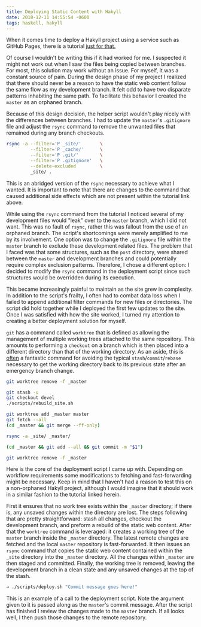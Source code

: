 ```yaml
---
title: Deploying Static Content with Hakyll
date: 2018-12-11 14:55:54 -0600
tags: haskell, hakyll
---
```


When it comes time to deploy a Hakyll project using a service such as GitHub Pages, there is a tutorial [just for that.](https://jaspervdj.be/hakyll/tutorials/github-pages-tutorial.html)

Of course I wouldn't be writing this if it had worked for me. I suspected it might not work out when I saw the files being copied between branches. For most, this solution may work without an issue. For myself, it was a constant source of pain. During the design phase of my project I realized that there should never be a reason to have the static web content follow the same flow as my development branch. It felt odd to have two disparate patterns inhabiting the same path. To facilitate this behavior I created the `master` as an orphaned branch.

Because of this design decision, the helper script wouldn't play nicely with the differences between branches. I had to update the `master`'s `.gitignore` file and adjust the `rsync` command to remove the unwanted files that remained during any branch checkouts.

``` zsh
rsync -a --filter='P _site/'       \
         --filter='P _cache/'      \
         --filter='P .git/'        \
         --filter='P .gitignore'   \
         --delete-excluded         \
         _site/ .
```

This is an abridged version of the `rsync` necessary to achieve what I wanted. It is important to note that there are changes to the command that caused additional side effects which are not present within the tutorial link above.

While using the `rsync` command from the tutorial I noticed several of my development files would "leak" over to the `master` branch, which I did not want. This was no fault of `rsync`, rather this was fallout from the use of an orphaned branch. The script's shortcomings were merely amplified to me by its involvement. One option was to change the `.gitignore` file within the `master` branch to exclude these development related files. The problem that I faced was that some structures, such as the `post` directory, were shared between the `master` and development branches and could potentially require complex exclusion patterns. Therefore, I chose a different option: I decided to modify the `rsync` command in the deployment script since such structures would be overridden during its execution.

This became increasingly painful to maintain as the site grew in complexity. In addition to the script's frailty, I often had to combat data loss when I failed to append additional filter commands for new files or directories. The script did hold together while I deployed the first few updates to the site. Once I was satisfied with how the site worked, I turned my attention to creating a better deployment solution for myself.

`git` has a command called `worktree` that is defined as allowing the management of multiple working trees attached to the same repository. This amounts to performing a `checkout` on a branch which is then placed into a different directory than that of the working directory. As an aside, this is [often](https://git-scm.com/docs/git-worktree/2.20.0#_bugs) a fantastic command for avoiding the typical `stash`/`commit`/`rebase` necessary to get the working directory back to its previous state after an emergency branch change.

``` zsh
git worktree remove -f _master

git stash -u
git checkout devel
./scripts/rebuild_site.sh

git worktree add _master master
git fetch --all
(cd _master && git merge --ff-only)

rsync -a _site/ _master/

(cd _master && git add --all && git commit -m "$1")

git worktree remove -f _master
```

Here is the core of the deployment script I came up with. Depending on workflow requirements some modifications to fetching and fast-forwarding might be necessary. Keep in mind that I haven't had a reason to test this on a non-orphaned Hakyll project, although I would imagine that it should work in a similar fashion to the tutorial linked herein.

First it ensures that no work tree exists within the `_master` directory; if there is, any unsaved changes within the directory are lost. The steps following that are pretty straightforward: stash all changes, checkout the development branch, and preform a rebuild of the static web content. After that the `worktree` command is leveraged: it creates a working tree of the `master` branch inside the `_master` directory. The latest remote changes are fetched and the local `master` repository is fast-forwarded. It then issues an `rsync` command that copies the static web content contained within the `_site` directory into the `_master` directory. All the changes within `_master` are then staged and committed. Finally, the working tree is removed, leaving the development branch in a clean state and any unsaved changes at the top of the stash.

``` zsh
→ ./scripts/deploy.sh "Commit message goes here!"
```

This is an example of a call to the deployment script. Note the argument given to it is passed along as the `master`'s commit message. After the script has finished I review the changes made to the `master` branch. If all looks well, I then push those changes to the remote repository.
